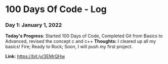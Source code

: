 # 100 Days Of Code - Log

### Day 1: January  1, 2022

**Today's Progress**: Started 100 Days of Code, Completed Git from Basics to Advanced, revised the concept c and c++
**Thoughts:**  I cleared up all my basics! Fire; Ready to Rock; Soon, I will push my first project.

**Link:** https://bit.ly/3EMrQHw
